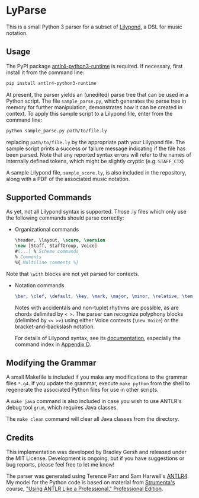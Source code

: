 # LyParse

This is a small Python 3 parser for a subset of [Lilypond](https://lilypond.org), a DSL
for music notation.

## Usage

The PyPI package [antlr4-python3-runtime](https://pypi.org/project/antlr4-python3-runtime/)
is required. If necessary, first install it from the command line:

```sh
pip install antlr4-python3-runtime
```

At present, the parser yields an (unedited) parse tree that can be used in a
Python script. The file `sample_parse.py`, which generates the parse tree in
memory for further manipulation, demonstrates how it can be created in context.
To apply this sample script to a Lilypond file, enter from the command line:

```sh
python sample_parse.py path/to/file.ly
```

replacing `path/to/file.ly` by the appropriate path your Lilypond file. The
sample script prints a success or failure message indicating if the file has
been parsed. Note that any reported syntax errors will refer to the names of
internally defined tokens, which might be slightly cryptic (e.g. `STAFF_CTX`)

A sample Lilypond file, `sample_score.ly`, is also included in the repository,
along with a PDF of the associated music notation.

## Supported Commands

As yet, not all Lilypond syntax is supported. Those .ly files which only use
the following commands should parse correctly:

- Organizational commands

  ```lilypond
  \header, \layout, \score, \version
  \new [Staff, StaffGroup, Voice]
  #(...) % Scheme commands
  % Comments
  %{ Multiline comments %}
  ```

Note that `\with` blocks are not yet parsed for contexts.

- Notation commands

  ```lilypond
  \bar, \clef, \default, \key, \mark, \major, \minor, \relative, \tempo, \time
  ```

  Notes with accidentals and non-tuplet rhythms are possible, as are chords
  delimited by `< >`. The parser can recognize polyphony blocks (delimited by `<< >>`)
  using either Voice contexts (`\new Voice`) or the bracket-and-backslash notation.

  For details of Lilypond syntax, see its [documentation](https://lilypond.org/doc/v2.21/Documentation/notation/index),
  especially the command index in [Appendix D](https://lilypond.org/doc/v2.21/Documentation/notation/lilypond-command-index).

## Modifying the Grammar

A small Makefile is included if you make any modifications to the grammar files
`*.g4`. If you update the grammar, execute `make python` from the shell to
regenerate the associated Python files for use in other scripts.

A `make java` command is also included in case you wish to use ANTLR's debug
tool `grun`, which requires Java classes.

The `make clean` command will clear all Java classes from the directory.

## Credits

This implementation was developed by Bradley Gersh and released under the MIT
License. Development is ongoing, but if you have suggestions or bug reports,
please feel free to let me know!

The parser was generated using Terence Parr and Sam Harwell's
[ANTLR4](https://www.antlr.org/). My model for the Python code is based on
material from [Strumenta's](https://strumenta.com/) course,
["Using ANTLR Like a Professional," Professional Edition](https://tomassetti.me/antlr-course-2-edition/).
